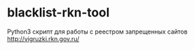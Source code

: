 # blacklist-rkn-tool
Python3 скрипт для работы с реестром запрещенных сайтов http://vigruzki.rkn.gov.ru/
